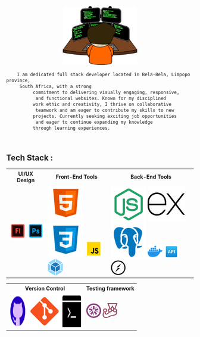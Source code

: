   <center><img src="icons/computers.svg" width="200" alt="gifimage"></center>
   
        I am dedicated full stack developer located in Bela-Bela, Limpopo province,
         South Africa, with a strong 
              commitment to delivering visually engaging, responsive,
               and functional websites. Known for my disciplined
              work ethic and creativity, I thrive on collaborative
               teamwork and am eager to contribute my skills to new
              projects. Currently seeking exciting job opportunities
               and eager to continue expanding my knowledge
              through learning experiences.
<br>

<h2>Tech Stack :</h2>

<table>
<th>UI/UX Design</th>
<th>Front-End Tools</th>
<th>Back-End Tools</th>
<tr>
<td><div style="display:flex;">
    <img src="icons/icons8-adobe-flash.gif" alt="flash image">
    <img src="icons/icons8-photoshop.gif" alt="photoshop image">
    <img src="icons/icons8-figma.gif" alt="photoshop image">
</div>
</td>
<td><img src="icons/icons8-html.svg" alt="html image">
    <img src="icons/icons8-css.svg" alt="css image">
    <img src="icons/icons8-javascript.gif" alt="javascript image">
    <img src="icons/webpack.webp" width="40" alt="webpack image">
</td>
<td><img src="icons/icons8-node-js.svg" alt="node js image">
    <img src="icons/icons8-express-js.svg" alt="express image">
    <img src="icons/icons8-postgres.svg" alt="postgres image">
    <img src="icons/icons8-docker.svg" width="40" alt="docker image">
    <img src="icons/icons8-api-48.png" width="40" alt="api image">
    <img src="icons/socket.png" width="40" alt="socket image"></td>
</tr>
</table>

<table>
<th>Version Control</th>
<th>Testing framework</th>
<tr>
<td>
<div style="display:flex;">
    <img src="icons/icons8-github.gif" alt="github image">
    <img src="icons/icons8-git.svg" alt="git image">
    <img src="icons/icons8-bash-50.png" alt="bash image">
</div>
</td>
<td><img src="icons/jasmine.png" width="40" alt="jasmine image">
    <img src="icons/Jest.svg" width="40" alt="jest image">
</td>
</table>
